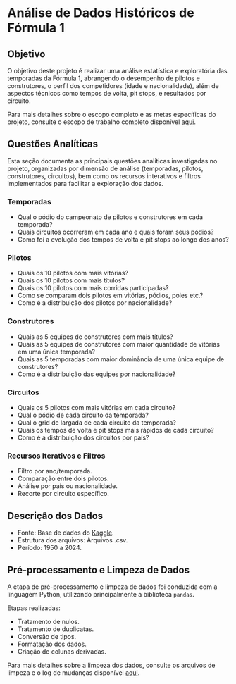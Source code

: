 # Análise de Dados Históricos de Fórmula 1

## Objetivo

O objetivo deste projeto é realizar uma análise estatística e exploratória das temporadas
da Fórmula 1, abrangendo o desempenho de pilotos e construtores, o perfil dos
competidores (idade e nacionalidade), além de aspectos técnicos como tempos de volta,
pit stops, e resultados por circuito.

Para mais detalhes sobre o escopo completo e as metas específicas do projeto, consulte o escopo de trabalho completo disponível [aqui](./docs/Escopo_Trabalho_Analise_F1_v1.pdf).

## Questões Analíticas

Esta seção documenta as principais questões analíticas investigadas no projeto, organizadas por dimensão de análise (temporadas, pilotos, construtores, circuitos), bem como os recursos interativos e filtros implementados para facilitar a exploração dos dados.

### Temporadas

- Qual o pódio do campeonato de pilotos e construtores em cada temporada?
- Quais circuitos ocorreram em cada ano e quais foram seus pódios?
- Como foi a evolução dos tempos de volta e pit stops ao longo dos anos?

### Pilotos 

- Quais os 10 pilotos com mais vitórias?
- Quais os 10 pilotos com mais títulos?
- Quais os 10 pilotos com mais corridas participadas?
- Como se comparam dois pilotos em vitórias, pódios, poles etc.?
- Como é a distribuição dos pilotos por nacionalidade?

### Construtores

- Quais as 5 equipes de construtores com mais títulos?
- Quais as 5 equipes de construtores com maior quantidade de vitórias em uma única temporada?
- Quais as 5 temporadas com maior dominância de uma única equipe de construtores?
- Como é a distribuição das equipes por nacionalidade?

### Circuitos

- Quais os 5 pilotos com mais vitórias em cada circuito?
- Qual o pódio de cada circuito da temporada?
- Qual o grid de largada de cada circuito da temporada?
- Quais os tempos de volta e pit stops mais rápidos de cada circuito?
- Como é a distribuição dos circuitos por país?

### Recursos Iterativos e Filtros

- Filtro por ano/temporada.
- Comparação entre dois pilotos.
- Análise por país ou nacionalidade.
- Recorte por circuito específico.

## Descrição dos Dados

- Fonte: Base de dados do [Kaggle](https://www.kaggle.com/datasets/rohanrao/formula-1-world-championship-1950-2020). 
- Estrutura dos arquivos: Arquivos .csv.
- Período: 1950 a 2024.

## Pré-processamento e Limpeza de Dados

A etapa de pré-processamento e limpeza de dados foi conduzida com a linguagem Python, utilizando principalmente a biblioteca `pandas`.

Etapas realizadas:
- Tratamento de nulos.
- Tratamento de duplicatas.
- Conversão de tipos.
- Formatação dos dados.
- Criação de colunas derivadas.

Para mais detalhes sobre a limpeza dos dados, consulte os arquivos de limpeza e o log de mudanças disponível [aqui](./data_cleaning/changelog.md).
